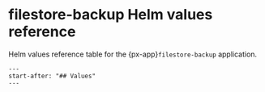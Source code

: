 ```{px-app-values} filestore-backup
```

# filestore-backup Helm values reference

Helm values reference table for the {px-app}`filestore-backup` application.

```{include} ../../../applications/filestore-backup/README.md
---
start-after: "## Values"
---
```
